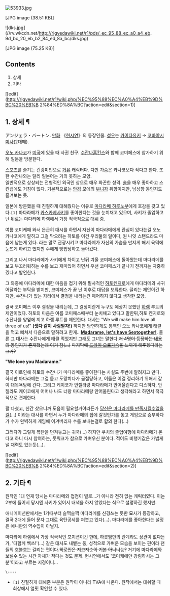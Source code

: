 ![53933.jpg](//rv.wkcdn.net/http://rigvedawiki.net/r1/pds/53933.jpg)

[JPG image (38.51 KB)]

![dks.jpg](//rv.wkcdn.net/http://rigvedawiki.net/r1/pds/_ec_95_88_ec_a0_a4_eb_
9d_bc_20_eb_b2_84_ed_8a_bc/dks.jpg)

[JPG image (75.25 KB)]

## Contents

    

1. 상세 
2. 기타 

[[edit](http://rigvedawiki.net/r1/wiki.php/%EC%95%88%EC%A0%A4%EB%9D%BC%20%EB%B
2%84%ED%8A%BC?action=edit&section=1)]

## 1. 상세 ¶

アンジェラ・バートン. [만화](%EB%A7%8C%ED%99%94.md)
《[현시연](%ED%98%84%EC%8B%9C%EC%97%B0.md)》의 등장인물.
[성우](%EC%84%B1%EC%9A%B0.md)는 [카이다유키](%EC%B9%B4%EC%9D%B4%EB%8B%A4%20%EC%9C%A0%ED%82%A4.md) → [코바야시미사](%EC%BD%94%EB%B0%94%EC%95%BC%EC%8B%9C%20%EB%AF%B8%EC%82%AC.md)(2대째).

  

[오노 카나코](%EC%98%A4%EB%85%B8%20%EC%B9%B4%EB%82%98%EC%BD%94.md)가
[미국](%EB%AF%B8%EA%B5%AD.md)에 있을 때 사귄 친구. [수잔나홉킨스](%EC%88%98%EC%9E%94%EB%82%98%20%ED%99%89%ED%82%A8%EC%8A%A4.md)와 함께
코미페스에 참가하기 위해 일본을 방문한다.

  

[스포츠](%EC%8A%A4%ED%8F%AC%EC%B8%A0.md)를 즐기는 건강미인으로
[거유](%EA%B1%B0%EC%9C%A0.md) 캐릭터다. 다만 가슴은 카나코보다 작다고 한다. 또한 수잔나와는 달리 일본어는 거의
못하는 모양.  
일반적으로 상상되는 전형적인 외국인 상으로 매우 화끈한 성격. [술](%EC%88%A0.md)을 매우 좋아하고 스킨쉽에도 거침이 없다.
기본적으로는 [안경](%EC%95%88%EA%B2%BD.md) 모에의
[부녀자](%EB%B6%80%EB%85%80%EC%9E%90.md) 취향이지만, 남성향 동인지도 즐겨보는 듯.

  

일본에 방문했을 때 친절하게 대해줬다는 이유로 [마다라메 하루노부](%EB%A7%88%EB%8B%A4%EB%9D%BC%EB%A9%94%20%ED%95%98%EB%A3%A8%EB%85%B8%EB%B6%80.md)에게 호감을 갖고 있다.`[1]` 마다라메가 [카스카베사키](%EC%B9%B4%EC%8A%A4%EC%B9%B4%EB%B2%A0%20%EC%82%AC%ED%82%A4.md)를 좋아한다는 것을
눈치채고 있으며, 사키가 졸업하고난 뒤로는 마다라메 하렘에서 가장 적극적으로 대쉬 중.

  

여름 코미케때 와서 은근히 대시를 하면서 자신이 마다라메에게 관심이 있다는걸 오노 카나코에게 말하고 그걸 막으려는 하토를 이건 우리둘의
일이다, 원 나잇 스탠드라도 마음에 남는게 있다. 라는 말로 관광시키고 마다라메가 자신의 가슴을 만지게 해서 육덕에 눈뜨게 하려고 했지만
수에게 방법당하고 돌아갔다.

  

그리고 나서 마다라메가 사키에게 차이고 난뒤 겨울 코미페스에 돌아왔는데 마다라메를 보고 부끄러워하는 수를 보고 재미있어 하면서 우선
코미페스가 끝나기 전까지는 자중하겠다고 발언한다.

  

그 와중에 마다라메에 대한 마음을 접기 위해 필사적인 [하토켄지로](%ED%95%98%ED%86%A0%20%EC%BC%84%EC%A7%80%EB%A1%9C.md)에게 마다라메와 사귀어달라는
부탁을 받지만, 코미페스가 끝 난 이후로 대답을 보류한다. 끌리는 제안이긴 하지만, 수잔나가 없는 자리에서 결정을 내리는건 페어하지 않다고
생각한 모양.

  

결국 코미페스 이후 결정을 내리는데, 그 결정이란게 누구도 예상치 못했던 [하렘](%ED%95%98%EB%A0%98.md) 루트의
제안이었다. 하토의 마음은 여름 코미페스때부터 눈치채고 있다고 말한뒤,하토 켄지로와 수잔나를 양옆에 끼고 하렘 루트를 제안한다. 대사는
"We will make him love all three of us!" **(셋다 같이 사랑받자!)** 하지만 당연하게도 통역인 오노
카나코에게 태클을 먹고 삐쳐서 다음으로 말하려고 한게.. **[Madarame, let's have Sextogether!](%EB%82%9C%EA%B5%90.md)**. 물론 그 대사는 수잔나에게 태클 먹었지만 그래도 그녀는
말한다.<del>저 4명이 등장하는 [내용](%EB%82%9C%EA%B5%90.md)의 동인지가 존재했는데 이거 참(...)</del>
<del>마지막에 [드라이 오르가슴](%EB%93%9C%EB%9D%BC%EC%9D%B4%20%EC%98%A4%EB%A5%B4%EA%B0%80%EC%8A%B4.md)을 느끼게 해주겠다라는 그거?</del>

  

**"We love you Madarame."**

  

결국 이로인해 하토와 수잔나가 마다라메를 좋아한다는 사실도 주변에 알려지고 만다. 하지만 마다라메는 그걸 듣고 도망치다가 골절당하고, 이들은
이걸 정리하기 위해서 같이 대목욕탕에 간다. 그리고 케이코가 안젤라랑 마다라메가 안어울린다고 디스하자, 안젤라도 케이코에게 어머나 나도 너랑
마다라메랑 안어울린다고 생각해라고 하면서 적극적으로 견제한다.

  

팔 다쳤고, 신간 샀으니까 도움이 필요할거야라든가 [당신은 마다라메를 만족시킬수없을걸](%EB%8C%80%EB%94%B8.md)(...) 이라는 대사를 하면서 누가 마다라메의 집에 갈것인가를 놓고 게임으로
승부하다가 수가 완벽하게 게임에 이겨버리자 수를 보내는걸로 합의 한다(...)

  

그러다가 그렇게 폭탄을 던져놓고는 귀국(...) 하지만 쿠치의 졸업여행에 마다라메가 온다고 하니 다시 참여하는, 풋워크가 참으로 가벼우신
분이다. 적어도 비행기값은 가볍게 낼 재력도 있는듯(...).

  

[[edit](http://rigvedawiki.net/r1/wiki.php/%EC%95%88%EC%A0%A4%EB%9D%BC%20%EB%B
2%84%ED%8A%BC?action=edit&section=2)]

## 2. 기타 ¶

원작인 1대 연재 당시는 마다라메와 접점이 별로...가 아니라 전혀 없는 캐릭터였다. 이는 2부에 들어서 당시엔 사키가 있어서 내색을 하지
않았다는 식으로 설명하긴 했지만.

  

애니메이션판에서는 1기때부터 슬쩍슬쩍 마다라메를 신경쓰는 듯한 묘사가 등장하고, 결국 2대에 들어 문자 그대로 육탄공세를 퍼붓고 있다(…).
마다라메를 좋아한다는 설정은 애니판의 역수입이 아닐지.

  

마다라메 하렘에서 가장 적극적인 포지션이긴 한데, 하룻밤만의 관계라도 상관이 없다든가, '다함께 쎅쓰!'(…) 같은 대사도 내뱉는 둥,
성적으로 가벼운 모습을 보이는 편이라 팬들의 호불호는 갈리는 편이다.<del>히로인은 지고지순이 기본 아니냐능?</del> 거기에 마다라메와
보낼수 있는 시간 자체가 적다는 것도 문제. 현시연에서도 '코미케에만 강림하시는 그분'이라고 부르는 지경이니...

`\----`

  * `[1]` 친절하게 대해준 부분은 원작이 아니라 TVA에 나온다. 원작에서는 대쉬할 때 회상에서 얼핏 확인할 수 있다.

